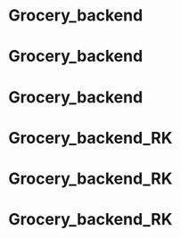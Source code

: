 # Grocery_backend
# Grocery_backend
# Grocery_backend
# Grocery_backend_RK
# Grocery_backend_RK
# Grocery_backend_RK
